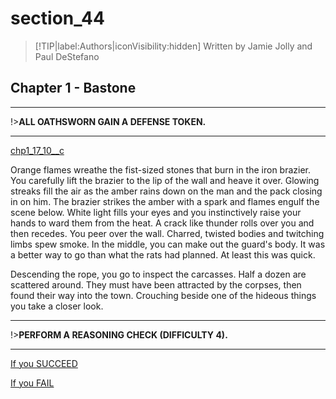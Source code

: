 
# section_44

>[!TIP|label:Authors|iconVisibility:hidden]
>Written by Jamie Jolly and Paul DeStefano

## Chapter 1 - Bastone

---

!>**ALL OATHSWORN GAIN A DEFENSE TOKEN.** 

---

[chp1_17_10__c](../../decomp/app/src/main/res/raw/chp1_17_10__c.mp3 ':include :type=audio')

Orange flames wreathe the fist-sized stones that burn in the iron brazier. You carefully lift the brazier to the lip of the wall and heave it over. Glowing streaks fill the air as the amber rains down on the man and the pack closing in on him. The brazier strikes the amber with a spark and flames engulf the scene below. White light fills your eyes and you instinctively raise your hands to ward them from the heat. A crack like thunder rolls over you and then recedes. You peer over the wall. Charred, twisted bodies and twitching limbs spew smoke. In the middle, you can make out the guard's body. It was a better way to go than what the rats had planned. At least this was quick.

Descending the rope, you go to inspect the carcasses. Half a dozen are scattered around. They must have been attracted by the corpses, then found their way into the town. Crouching beside one of the hideous things you take a closer look.

---

!>**PERFORM A REASONING CHECK (DIFFICULTY 4).** 

---

[If you SUCCEED](output/chapter1/section_47.md)

[If you FAIL](output/chapter1/section_48.md)


